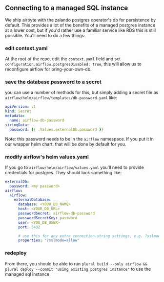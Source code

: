 ## Connecting to a managed SQL instance

We ship airbyte with the zalando postgres operator's db for persistence by default.  This provides a lot of the benefits of a managed postgres instance at a lower cost, but if you'd rather use a familiar service like RDS this is still possible.  You'll need to do a few things:

### edit context.yaml

At the root of the repo, edit the `context.yaml` field and set `configuration.airflow.postgresDisabled: true`, this will allow us to reconfigure airflow for bring-your-own-db.

### save the database password to a secret

you can use a number of methods for this, but simply adding a secret file as `airflow/helm/airflow/templates/db-password.yaml` like:

```yaml
apiVersion: v1
kind: Secret
metadata:
  name: airflow-db-password
stringData:
  password: {{ .Values.externalDb.password }}
```

Note: this password needs to be in the `airflow` namespace.  If you put it in our wrapper helm chart, that will be done by default for you.

### modify airflow's helm values.yaml 

If you go to `airflow/helm/airflow/values.yaml` you'll need to provide credentials for postgres.  They should look something like:

```yaml
externalDb:
  password: <my password>
airflow:
  airflow:
    externalDatabase:
      database: <YOUR_DB_NAME>
      host: <YOUR_DB_URL>
      passwordSecret: airflow-db-password
      passwordSecretKey: password
      user: <YOU_DB_USER>
      port: 5432

      # use this for any extra connection-string settings, e.g. ?sslmode=disable
      properties: "?sslmode=allow"
```

### redeploy

From there, you should be able to run `plural build --only airflow && plural deploy --commit "using existing postgres instance"` to use the managed sql instance